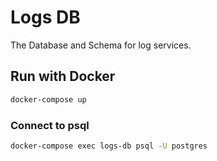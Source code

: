 # Logs DB

The Database and Schema for log services.

## Run with Docker

```sh
docker-compose up
```

### Connect to psql

```sh
docker-compose exec logs-db psql -U postgres
```

